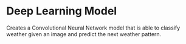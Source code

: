 # Deep Learning Model
Creates a Convolutional Neural Network model that is able to classify weather given an image and predict the next weather pattern.
